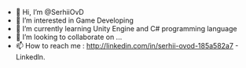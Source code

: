- 👋 Hi, I’m @SerhiiOvD
- 👀 I’m interested in Game Developing
- 🌱 I’m currently learning Unity Engine and C# programming language 
- 💞️ I’m looking to collaborate on ...
- 📫 How to reach me : http://linkedin.com/in/serhii-ovod-185a582a7 - Linkedln.

<!---
SerhiiOvD/SerhiiOvD is a ✨ special ✨ repository because its `README.md` (this file) appears on your GitHub profile.
You can click the Preview link to take a look at your changes.
--->
